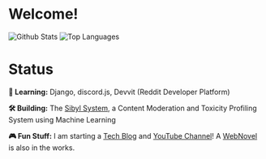 # Welcome!

![Github Stats](https://github-readme-stats.vercel.app/api?username=dragonejt&theme=nord&show_icons=true)
![Top Languages](https://github-readme-stats.vercel.app/api/top-langs/?username=dragonejt&theme=nord)

# Status
**🤔 Learning:** Django, discord.js, Devvit (Reddit Developer Platform)

**🛠️ Building:** The [Sibyl System](https://github.com/dragonejt/sibyl), a Content Moderation and Toxicity Profiling System using Machine Learning

**🎮 Fun Stuff:** I am starting a [Tech Blog](https://dragonejt.dev/) and [YouTube Channel](https://www.youtube.com/@dragonejt)! A [WebNovel](https://www.wattpad.com/story/333797746-esparnica-le-fae) is also in the works.
